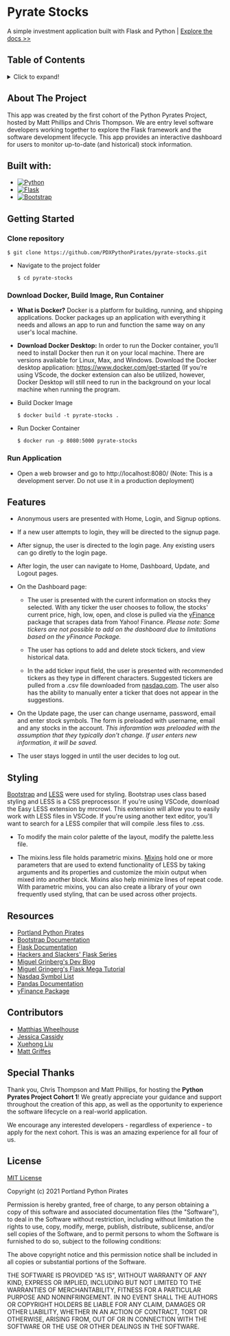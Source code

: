 # **Pyrate Stocks**

A simple investment application built with Flask and Python | [Explore the docs >>](https://github.com/PDXPythonPirates/python-pirates-project-cohort-1)


## **Table of Contents**

<details>
	<summary>Click to expand!</summary>

- [About the Project](https://github.com/PDXPythonPirates/python-pirates-project-cohort-1/blob/main/README.md#about-the-project)

- [Built With](https://github.com/PDXPythonPirates/python-pirates-project-cohort-1/blob/main/README.md#built-with)

- [Getting Started](https://github.com/PDXPythonPirates/python-pirates-project-cohort-1/blob/main/README.md#getting-started)
	
- [Features](https://github.com/PDXPythonPirates/python-pirates-project-cohort-1/blob/main/README.md#features)

- [Styling](https://github.com/PDXPythonPirates/python-pirates-project-cohort-1#styling)

- [Contributors](https://github.com/PDXPythonPirates/python-pirates-project-cohort-1/blob/main/README.md#contributors)

- [Resources](https://github.com/PDXPythonPirates/python-pirates-project-cohort-1/blob/main/README.md#resources)

- [Special Thanks](https://github.com/PDXPythonPirates/python-pirates-project-cohort-1/blob/main/README.md#special-thanks)

- [License](https://github.com/PDXPythonPirates/python-pirates-project-cohort-1/blob/main/README.md#license)

</details>


## **About The Project** 

This app was created by the first cohort of the Python Pyrates Project, hosted by Matt Phillips and Chris Thompson. We are entry level software developers working together to explore the Flask framework and the software development lifecycle. This app provides an interactive dashboard for users to monitor up-to-date (and historical) stock information.


## **Built with:**

* [![Python](https://img.shields.io/badge/python-3.8.5-blue.svg)](https://www.python.org/downloads/release/python-385/)
* [![Flask](https://img.shields.io/badge/flask-1.1.2-blue.svg)](https://flask.palletsprojects.com/en/1.1.x/installation/)  
* [![Bootstrap](https://img.shields.io/badge/bootstrap-v5.0-blue)](https://getbootstrap.com/docs/5.0/getting-started/introduction/)


## **Getting Started**

### **Clone repository**

    $ git clone https://github.com/PDXPythonPirates/pyrate-stocks.git

* Navigate to the project folder

      $ cd pyrate-stocks
      
### **Download Docker, Build Image, Run Container**
      
* **What is Docker?** Docker is a platform for building, running, and shipping applications. Docker packages up an application with everything it needs and allows an app to run and function the same way on any user's local machine.

* **Download Docker Desktop:** In order to run the Docker container, you’ll need to install Docker then run it on your local machine. There are versions available for Linux, Max, and Windows. Download the Docker desktop application: https://www.docker.com/get-started (If you’re using VScode, the docker extension can also be utilized, however, Docker Desktop will still need to run in the background on your local machine when running the program.

* Build Docker Image

      $ docker build -t pyrate-stocks .

* Run Docker Container

      $ docker run -p 8080:5000 pyrate-stocks
    
### Run Application

* Open a web browser and go to http://localhost:8080/ (Note: This is a development server. Do not use it in a production deployment)

## **Features**

- Anonymous users are presented with Home, Login, and Signup options.

- If a new user attempts to login, they will be directed to the signup page.
 
- After signup, the user is directed to the login page. Any existing users can go diretly to the login page.
 
- After login, the user can navigate to Home, Dashboard, Update, and Logout pages.

- On the Dashboard page: 
 	- The user is presented with the curent information on stocks they selected.  With any ticker the user chooses to follow, the stocks' current price, high, low, open, and close is pulled via the [yFinance](https://pypi.org/project/yfinance/) package that scrapes data from Yahoo! Finance. *Please note: Some tickers are not possible to add on the dashboard due to limitations based on the yFinance Package.*
	
	- The user has options to add and delete stock tickers, and view historical data. 
	
	- In the add ticker input field, the user is presented with recommended tickers as they type in different characters. Suggested tickers are pulled from a .csv file downloaded from [nasdaq.com](https://www.nasdaq.com/market-activity/stocks/screener). The user also has the ability to manually enter a ticker that does not appear in the suggestions.

- On the Update page, the user can change username, password, email and enter stock symbols.  The form is preloaded with username, email and any stocks in the account. *This inforamtion was preloaded with the assumption that they typically don't change. If user enters new information, it will be saved.*

- The user stays logged in until the user decides to log out.  

## **Styling**

[Bootstrap](https://getbootstrap.com/) and [LESS](http://lesscss.org/) were used for styling. Bootstrap uses class based styling and LESS is a CSS preprocessor. If you're using VSCode, download the Easy LESS extension by mrcrowl. This extension will allow you to easily work with LESS files in VSCode. If you're using another text editor, you'll want to search for a LESS compiler that will compile .less files to .css. 

- To modify the main color palette of the layout, modify the palette.less file.

- The mixins.less file holds parametric mixins. [Mixins](http://lesscss.org/#mixins) hold one or more parameters that are used to extend functionality of LESS by taking arguments and its properties and customize the mixin output when mixed into another block. Mixins also help minimize lines of repeat code. With parametric mixins, you can also create a library of your own frequently used styling, that can be used across other projects.

## **Resources**

- [Portland Python Pirates](https://github.com/PDXPythonPirates)
- [Bootstrap Documentation](https://getbootstrap.com/)
- [Flask Documentation](https://flask.palletsprojects.com/en/1.1.x/)
- [Hackers and Slackers' Flask Series](https://hackersandslackers.com/series/build-flask-apps/)
- [Miguel Grinberg's Dev Blog](https://blog.miguelgrinberg.com/category/Flask)
- [Miguel Gringerg's Flask Mega Tutorial](https://blog.miguelgrinberg.com/post/the-flask-mega-tutorial-part-i-hello-world)
- [Nasdaq Symbol List](https://www.nasdaq.com/market-activity/stocks/screener)
- [Pandas Documentation](https://pandas.pydata.org/pandas-docs/stable/user_guide/index.html)
- [yFinance Package](https://pypi.org/project/yfinance/)

## **Contributors**

- [Matthias Wheelhouse](https://www.linkedin.com/in/mattiwheels/)
- [Jessica Cassidy](https://www.linkedin.com/in/cassjs/)
- [Xuehong Liu](https://www.linkedin.com/in/xuehong-liu/)
- [Matt Griffes](https://www.linkedin.com/in/matthewgriffes/)

## **Special Thanks**

Thank you, Chris Thompson and Matt Phillips, for hosting the **Python Pyrates Project Cohort 1**! We greatly appreciate your guidance and support throughout the creation of this app, as well as the opportunity to experience the software lifecycle on a real-world application.

We encourage any interested developers - regardless of experience - to apply for the next cohort. This is was an amazing experience for all four of us.

## **License**

[MIT License](https://opensource.org/licenses/MIT)

Copyright (c) 2021 Portland Python Pirates

Permission is hereby granted, free of charge, to any person obtaining a copy of this software and associated documentation files (the "Software"), to deal in the Software without restriction, including without limitation the rights to use, copy, modify, merge, publish, distribute, sublicense, and/or sell copies of the Software, and to permit persons to whom the Software is furnished to do so, subject to the following conditions:

The above copyright notice and this permission notice shall be included in all copies or substantial portions of the Software.

THE SOFTWARE IS PROVIDED "AS IS", WITHOUT WARRANTY OF ANY KIND, EXPRESS OR IMPLIED, INCLUDING BUT NOT LIMITED TO THE WARRANTIES OF MERCHANTABILITY, FITNESS FOR A PARTICULAR PURPOSE AND NONINFRINGEMENT. IN NO EVENT SHALL THE AUTHORS OR COPYRIGHT HOLDERS BE LIABLE FOR ANY CLAIM, DAMAGES OR OTHER LIABILITY, WHETHER IN AN ACTION OF CONTRACT, TORT OR OTHERWISE, ARISING FROM, OUT OF OR IN CONNECTION WITH THE SOFTWARE OR THE USE OR OTHER DEALINGS IN THE SOFTWARE.
